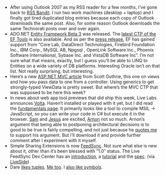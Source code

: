 -   After using Outlook 2007 as my RSS reader for a few months, I’ve
    gone back to [RSS Bandit](http://www.rssbandit.org/). I run two work
    machines (desktop + laptop) and I finally got tired duplicated blog
    entries because each copy of Outlook downloads the same post. Also,
    for some reason Outlook downloads the same Technorati posts over and
    over again.
-   ADO.NET [Entity Framework Beta
    3](http://www.microsoft.com/downloads/details.aspx?FamilyId=15DB9989-1621-444D-9B18-D1A04A21B519&displaylang=en)
    was released. The [latest CTP of the EF
    Tools](http://www.microsoft.com/downloads/details.aspx?FamilyId=D8AE4404-8E05-41FC-94C8-C73D9E238F82&displaylang=en)
    is also available. And as per the [press
    release](http://www.microsoft.com/presspass/press/2007/dec07/12-06EntityBeta3PR.mspx),
    EF has gained support from “Core Lab, DataDirect Technologies,
    Firebird Foundation Inc., IBM Corp., MySQL AB, Npgsql , OpenLink
    Software Inc., Phoenix Software International, Sybase Inc. and
    VistaDB Software Inc”. I’m not sure what that means, exactly, but I
    guess you’ll be able to LINQ to Entities on a wide variety of DB
    platforms. Interesting Oracle isn’t on that list. Not really
    surprising, but interesting.
-   Here’s a new [ASP.NET MVC
    article](http://weblogs.asp.net/scottgu/archive/2007/12/06/asp-net-mvc-framework-part-3-passing-viewdata-from-controllers-to-views.aspx)
    from Scott Guthrie, this one on views and how you pass data to one
    from a controller. Using generics to get strongly-typed ViewData is
    pretty sweet. But where’s the MVC CTP that was supposed to be here
    this week?
-   In news about web app tool previews that did ship this week, Live
    Labs announces [Volta](http://labs.live.com/Volta.aspx). Haven’t
    installed or played with it yet, but I did read the [fundamentals
    page](http://labs.live.com/volta/docs/). It primarily looks like a
    tool to compile MSIL -\> JavaScript, so you can write your code in
    C\# but execute it in the browser.
    [Sam](http://samgentile.com/blogs/samgentile/archive/2007/12/05/microsoft-live-labs-volta.aspx)
    and
    [Jesus](http://weblogs.asp.net/gsusx/archive/2007/12/06/announcing-volta.aspx)
    are excited,
    [Arnon](http://www.rgoarchitects.com/nblog/2007/12/06/MicrosoftVoltaOhMyOhMy.aspx)
    not so much. Arnon’s argument that being able to postponing
    architectural decisions is to good to be true is fairly compelling,
    and not just because he [quotes
    me](http://devhawk.net/2007/08/14/Retire+The+Tenets.aspx) to
    support his argument. But I’ll download it and provide further
    comment after I experiment with it myself.
-   Simple Sharing Extensions is now
    [FeedSync](http://dev.live.com/feedsync). Not sure what else is new
    about it, other than it’s been blessed with “1.0″ status. The Live
    FeedSync Dev Center has an
    [introduction](http://dev.live.com/feedsync/intro.aspx), a
    [tutorial](http://dev.live.com/feedsync/tutorial/) and the
    [spec](http://dev.live.com/feedsync/spec/v1.htm). (via
    [LiveSide](http://www.liveside.net/blogs/main/archive/2007/12/05/microsoft-launches-feedsync-for-data-synchronization-via-feeds-previously-known-as-sse.aspx))
-   Dare [likes
    tuples](http://www.25hoursaday.com/weblog/2007/12/05/TuplesAreMyFavoritePythonFeature.aspx).
    [Me
    too](http://devhawk.net/2006/08/21/language-features-i-wish-c-had-tuples/).
    I [also like
    symbols](http://devhawk.net/2006/08/21/language-features-i-wish-c-had-symbols/).

